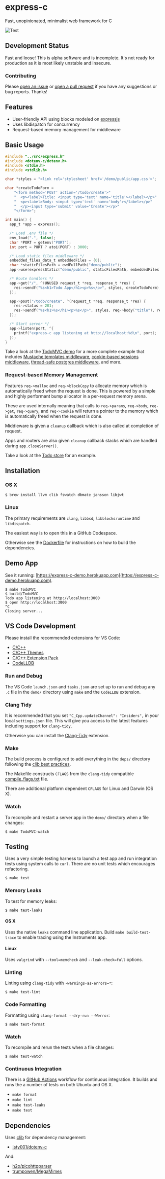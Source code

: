 # express-c

Fast, unopinionated, minimalist web framework for C

![Test](https://github.com/williamcotton/express-c/actions/workflows/test.yml/badge.svg)

## Development Status

Fast and loose! This is alpha software and is incomplete. It's not ready for production as it is most likely unstable and insecure.

### Contributing

Please [open an issue](https://github.com/williamcotton/express-c/issues/new) or [open a pull request](https://github.com/williamcotton/express-c/compare) if you have any suggestions or bug reports. Thanks!

## Features

- User-friendly API using blocks modeled on [expressjs](https://expressjs.com/)
- Uses libdispatch for concurrency
- Request-based memory management for middleware

## Basic Usage

```c
#include "../src/express.h"
#include <dotenv-c/dotenv.h>
#include <stdio.h>
#include <stdlib.h>

char *styles = "<link rel='stylesheet' href='/demo/public/app.css'>";

char *createTodoForm =
    "<form method='POST' action='/todo/create'>"
    "  <p><label>Title: <input type='text' name='title'></label></p>"
    "  <p><label>Body: <input type='text' name='body'></label></p>"
    "  </p><input type='submit' value='Create'></p>"
    "</form>";

int main() {
  app_t *app = express();

  /* Load .env file */
  env_load(".", false);
  char *PORT = getenv("PORT");
  int port = PORT ? atoi(PORT) : 3000;

  /* Load static files middleware */
  embedded_files_data_t embeddedFiles = {0};
  char *staticFilesPath = cwdFullPath("demo/public");
  app->use(expressStatic("demo/public", staticFilesPath, embeddedFiles));

  /* Route handlers */
  app->get("/", ^(UNUSED request_t *req, response_t *res) {
    res->sendf("%s<h1>Todo App</h1><p>%s</p>", styles, createTodoForm);
  });

  app->post("/todo/create", ^(request_t *req, response_t *res) {
    res->status = 201;
    res->sendf("%s<h1>%s</h1><p>%s</p>", styles, req->body("title"), req->body("body"));
  });

  /* Start server */
  app->listen(port, ^{
    printf("express-c app listening at http://localhost:%d\n", port);
  });
}
```

Take a look at the [TodoMVC demo](https://github.com/williamcotton/express-c/tree/master/demo) for a more complete example that includes [Mustache templates middleware](https://github.com/williamcotton/express-c/blob/master/src/middleware/cjson-mustache-middleware.md), [cookie-based sessions middleware](https://github.com/williamcotton/express-c/blob/master/src/middleware/cookie-session-middleware.md), [thread-safe postgres middleware](https://github.com/williamcotton/express-c/blob/master/src/middleware/postgres-middleware.md), and more.

### Request-based Memory Management

Features `req->malloc` and `req->blockCopy` to allocate memory which is automatically freed when the request is done. This is powered by a simple and highly performant bump allocator in a per-request memory arena.

These are used internally meaning that calls to `req->params`, `req->body`, `req->get`, `req->query`, and `req->cookie` will return a pointer to the memory which is automatically freed when the request is done.

Middleware is given a `cleanup` callback which is also called at completion of request.

Apps and routers are also given `cleanup` callback stacks which are handled during `app.closeServer()`.

Take a look at the [Todo store](https://github.com/williamcotton/express-c/tree/master/demo/models#request-based-memory-management) for an example.

## Installation

### OS X

```
$ brew install llvm clib fswatch dbmate jansson libjwt
```

### Linux

The primary requirements are `clang`, `libbsd`, `libblocksruntime` and `libdispatch`.

The easiest way is to open this in a GitHub Codespace.

Otherwise see the [Dockerfile](https://github.com/williamcotton/express-c/blob/master/Dockerfile) for instructions on how to build the dependencies.

## Demo App

See it running: [https://express-c-demo.herokuapp.com](https://express-c-demo.herokuapp.com).

```
$ make TodoMVC
$ build/TodoMVC
Todo app listening at http://localhost:3000
$ open http://localhost:3000
^C
Closing server...
```

## VS Code Development

Please install the recommended extensions for VS Code:

- [C/C++](https://marketplace.visualstudio.com/items?itemName=ms-vscode.cpptools)
- [C/C++ Themes](https://marketplace.visualstudio.com/items?itemName=ms-vscode.cpptools-themes)
- [C/C++ Extension Pack](https://marketplace.visualstudio.com/items?itemName=ms-vscode.cpptools-extension-pack)
- [CodeLLDB](https://marketplace.visualstudio.com/items?itemName=vadimcn.vscode-lldb)

### Run and Debug

The VS Code `launch.json` and `tasks.json` are set up to run and debug any `.c` file in the `demo/` directory using `make` and the `CodeLLDB` extension.

### Clang Tidy

It is recommended that you set `"C_Cpp.updateChannel": "Insiders",` in your local `settings.json` file. This will give you access to the latest features including support for `clang-tidy`.

Otherwise you can install the [Clang-Tidy](https://marketplace.visualstudio.com/items?itemName=notskm.clang-tidy) extension.

### Make

The build process is configured to add everything in the `deps/` directory following the [clib best practices](https://github.com/clibs/clib/blob/master/BEST_PRACTICE.md).

The Makefile constructs `CFLAGS` from the `clang-tidy` compatible [compile_flags.txt](https://clang.llvm.org/docs/JSONCompilationDatabase.html#alternatives) file.

There are additional platform dependent `CFLAGS` for Linux and Darwin (OS X).

### Watch

To recompile and restart a server app in the `demo/` directory when a file changes:

```
$ make TodoMVC-watch
```

## Testing

Uses a very simple testing harness to launch a test app and run integration tests using system calls to `curl`. There are no unit tests which encourages refactoring.

```
$ make test
```

### Memory Leaks

To test for memory leaks:

```
$ make test-leaks
```

#### OS X

Uses the native `leaks` command line application. Build `make build-test-trace` to enable tracing using the Instruments app.

#### Linux

Uses `valgrind` with `--tool=memcheck` and `--leak-check=full` options.

### Linting

Linting using `clang-tidy` with `-warnings-as-errors=*`:

```
$ make test-lint
```

### Code Formatting

Formatting using `clang-format --dry-run --Werror`:

```
$ make test-format
```

### Watch

To recompile and rerun the tests when a file changes:

```
$ make test-watch
```

### Continuous Integration

There is a [GitHub Actions](https://github.com/williamcotton/express-c/actions) workflow for continuous integration. It builds and runs the a number of tests on both Ubuntu and OS X.

- `make format`
- `make lint`
- `make test-leaks`
- `make test`

## Dependencies

Uses [clib](https://github.com/clibs/clib) for dependency management:

- [Isty001/dotenv-c](https://github.com/Isty001/dotenv-c)

And:

- [h2o/picohttpparser](https://github.com/h2o/picohttpparser)
- [trumpowen/MegaMimes](https://github.com/trumpowen/MegaMimes)
